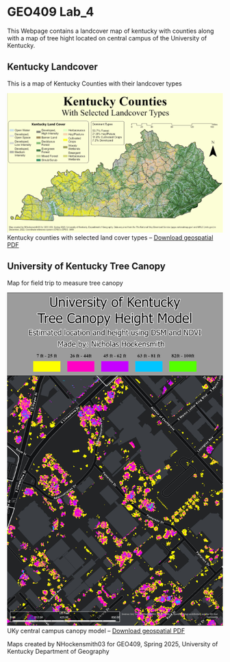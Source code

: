 <!DOCTYPE html >

# GEO409 Lab_4
This Webpage contains a landcover map of kentucky with counties along with a map of tree hight located on central campus of the University of Kentucky.

## Kentucky Landcover 
This is a map of Kentucky Counties with their landcover types

![Kentucky Counties](Layout_KY_LandCover.jpg)   
Kentucky counties with selected land cover types – [Download geospatial PDF](Layout_KY_LandCover.pdf)

## University of Kentucky Tree Canopy
Map for field trip to measure tree canopy

![UKy Campus canopy model](Layout_TreeCanopyModel.jpg)   
UKy central campus canopy model – [Download geospatial PDF](Layout_TreeCanopyModel.pdf)

Maps created by NHockensmith03 for GEO409, Spring 2025, University of Kentucky Department of Geography
